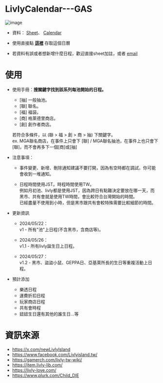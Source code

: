 # LivlyCalendar---GAS
![image](https://github.com/iiimabbie/LivlyCalendar---GAS/assets/144432468/c862fe2c-c178-457f-be26-6a60b5e842f8)


* 資料：
[Sheet](https://docs.google.com/spreadsheets/d/1-q7Doyz9S9boUYjKzC6dsW8sSf-h9Q3WXPwd6dQNpHU/edit?usp=sharing)、
[Calendar](https://calendar.google.com/calendar/embed?src=a200972e55930fb88816a2a01900f3911b09e3cc8ef9454c59969187c3f5304f%40group.calendar.google.com&ctz=Asia%2FTaipei)

* 使用直接點 [**這裡**](https://calendar.google.com/calendar/u/0?cid=YTIwMDk3MmU1NTkzMGZiODg4MTZhMmEwMTkwMGYzOTExYjA5ZTNjYzhlZjk0NTRjNTk5NjkxODdjM2Y1MzA0ZkBncm91cC5jYWxlbmRhci5nb29nbGUuY29t) 存取這個日曆

* 若資料有誤或者想新增什麼日程，歡迎直接sheet加註，或者 [email](reneelivly@gmail.com) 

# 使用

- 使用手冊：**搜關鍵字找到該系列每池開始的日程。**<br>
    - [抽] 一般抽池。
    - [聯] 聯名。
    - [福] 福袋。
    - [商] 格萊德里商店。
    - [創] 創作者商店。<br>
    
    若符合多條件，以 (聯 > 福 > 創 > 商 > 抽) 下關鍵字。<br>
    ex. MGA聯名商店，在事件上只會下 [聯] / MGA聯名抽池，在事件上也只會下 [聯]，而不會再多下一個[商]或[抽]

- 注意事項：
    - 事件變更、新增、刪除通知建議不要打開，因為有空時都在調試，你可能會收到一堆通知。<br>

    - 日程時間使用JST。時程時間使用TW。<br>
    例如月初池、livly都是使用JST，因為跨日有點難決定要放在哪一天，而黑市、共有會就是使用TW時間，會比較符合台灣開始的時間。<br>
    已經盡量不使用到小時，但是黑市跟共有會較特殊需要比較細節的時間。

- 更新資訊
    - 2024/05/22：<br>
    v1 - 所有"池"上日程(不含黑市，含商店等)。

    - 2024/05/26：<br>
    v1.1 - 所有livly誕生日上日程。

    - 2024/05/27：<br>
    v1.2 - 黑市、盜盜小鼠、GEPPA日、亞基萊所長的生日等重複活動上日程。

- 預計添加
    - 樂透日程
    - 運費折扣日程
    - 玩家商店日程
    - 共有會時程
    - 妞妞生日還有其他的誰生日...等

# 資訊來源

- https://x.com/newLivlyIsland
- https://www.facebook.com/Livlyisland.tw/
- https://gamerch.com/livly-tw-wiki/
- https://item.livly-lib.com/
- https://livly-love.com/
- https://www.plurk.com/Child_DIE
